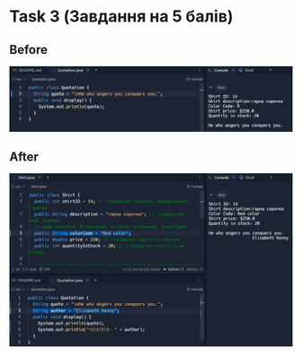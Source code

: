 # Task 3 (Завдання на 5 балів)

## Before
![](https://github.com/ppc-ntu-khpi/java-first-TeslenkoPavlo/blob/main/Solution/teslenko3.png?raw=true)

## After
![](https://github.com/ppc-ntu-khpi/java-first-TeslenkoPavlo/blob/main/Solution/teslenko4.png?raw=true)
